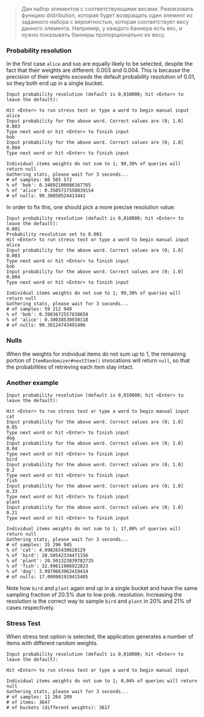 > Дан набор элементов с соответствующими весами. Реализовать функцию distribution, которая будет возвращать один элемент из заданного набора с вероятностью, которая соответствует весу данного элемента.
Например, у каждого баннера есть вес, и нужно показывать баннеры пропорционально их весу.

### Probability resolution

In the first case `alice` and `bob` are equally likely to be selected, despite the fact that their weights are different: 0.003 and 0.004. This is because the precision of their weights _exceeds_ the default probability resolution of 0.01, so they both end up in a single bucket.

```
Input probability resolution (default is 0,010000; hit <Enter> to leave the default):

Hit <Enter> to run stress test or type a word to begin manual input
alice
Input probability for the above word. Correct values are (0; 1.0]
0.003
Type next word or hit <Enter> to finish input
bob
Input probability for the above word. Correct values are (0; 1.0]
0.004
Type next word or hit <Enter> to finish input

Individual items weights do not sum to 1; 99,30% of queries will return null
Gathering stats, please wait for 3 seconds...
# of samples: 60 565 572
% of 'bob': 0.34892100086167765
% of 'alice': 0.3505737550039154
# of nulls: 99.30050524413441
```

In order to fix this, one should pick a more precise resolution value: 

```
Input probability resolution (default is 0,010000; hit <Enter> to leave the default):
0.001
Probability resolution set to 0.001
Hit <Enter> to run stress test or type a word to begin manual input
alice
Input probability for the above word. Correct values are (0; 1.0]
0.003
Type next word or hit <Enter> to finish input
bob
Input probability for the above word. Correct values are (0; 1.0]
0.004
Type next word or hit <Enter> to finish input

Individual items weights do not sum to 1; 99,30% of queries will return null
Gathering stats, please wait for 3 seconds...
# of samples: 59 212 949
% of 'bob': 0.3983672557838658
% of 'alice': 0.30038530930118
# of nulls: 99.30124743491496
```

### Nulls

When the weights for individual items do not sum up to 1, the remaining portion of `ItemRandomizer#nextItem()` invocations will return `null`, so that the probabilities of retrieving each item stay intact.

### Another example

```
Input probability resolution (default is 0,010000; hit <Enter> to leave the default):

Hit <Enter> to run stress test or type a word to begin manual input
cat
Input probability for the above word. Correct values are (0; 1.0]
0.05
Type next word or hit <Enter> to finish input
dog
Input probability for the above word. Correct values are (0; 1.0]
0.04
Type next word or hit <Enter> to finish input
bird
Input probability for the above word. Correct values are (0; 1.0]
0.2
Type next word or hit <Enter> to finish input
fish
Input probability for the above word. Correct values are (0; 1.0]
0.33
Type next word or hit <Enter> to finish input
plant
Input probability for the above word. Correct values are (0; 1.0]
0.21
Type next word or hit <Enter> to finish input

Individual items weights do not sum to 1; 17,00% of queries will return null
Gathering stats, please wait for 3 seconds...
# of samples: 35 296 945
% of 'cat': 4.998265430620129
% of 'bird': 20.50542334471156
% of 'plant': 20.501323839782735
% of 'fish': 32.99611906922823
% of 'dog': 3.9979663962419414
# of nulls: 17.000901919415405
```

Note how `bird` and `plant` again end up in a single bucket and have the same sampling fraction of 20.5% due to low prob. resolution. Increasing the resolution is the correct way to sample `bird` and `plant` in 20% and 21% of cases respectively.

### Stress Test

When stress test option is selected, the application generates a number of items with different random weights.

```
Input probability resolution (default is 0,010000; hit <Enter> to leave the default):

Hit <Enter> to run stress test or type a word to begin manual input

Individual items weights do not sum to 1; 0,04% of queries will return null
Gathering stats, please wait for 3 seconds...
# of samples: 11 264 209
# of items: 3647
# of buckets (different weights): 3617
```

